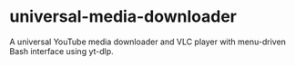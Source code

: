 # universal-media-downloader
A universal YouTube media downloader and VLC player with menu-driven Bash interface using yt-dlp.
